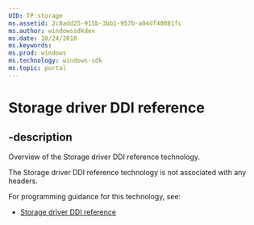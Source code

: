 ```yaml
---
UID: TP:storage
ms.assetid: 2c8add25-915b-3bb1-957b-a04df40081fc
ms.author: windowssdkdev
ms.date: 10/24/2018
ms.keywords: 
ms.prod: windows
ms.technology: windows-sdk
ms.topic: portal
---
```


# Storage driver DDI reference

## -description

Overview of the Storage driver DDI reference technology.

The Storage driver DDI reference technology is not associated with any headers.

For programming guidance for this technology, see:
* [Storage driver DDI reference](https://docs.microsoft.com/en-us/windows-hardware/drivers/storage)

